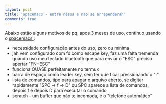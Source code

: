 ```yaml
---
layout: post
title: 'spacemacs - entre nessa e nao se arrependerah'
comments: true
---
```


Abaixo estão alguns motivos de pq, apos 3 meses de uso, continuo usando o [ spacemacs ](http://spacemacs.org):

* necessidade configuração antes do uso, zero ou mínima
* jah vem configurado com fd como escape key, faz uma falta tremenda quando uso meu teclado bluetooth que para enviar o "ESC" preciso apertar "FN+ESC"
* funciona QUASE perfeitamente no termux
* barra de espaço como leader key, sem ter que ficar pressionando o ":"
* lista de comandos, tipo para apagar o arquivo aberto, se digitar rapidamente "SPC -> f -> D" ou SPC aparece a lista de comandos, depois f e depois D para executar o comando
* scratch - um buffer que não te incomoda, é o "telefone automático"
